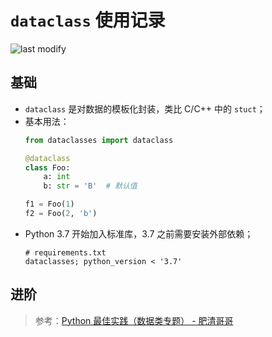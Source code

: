 `dataclass` 使用记录
===
<!--START_SECTION:badge-->

![last modify](https://img.shields.io/static/v1?label=last%20modify&message=2022-09-19%2015:53:48&color=yellowgreen&style=flat-square)

<!--END_SECTION:badge-->


## 基础
- `dataclass` 是对数据的模板化封装，类比 C/C++ 中的 `stuct`；
- 基本用法：
    ```python
    from dataclasses import dataclass

    @dataclass
    class Foo:
        a: int
        b: str = 'B'  # 默认值
    
    f1 = Foo(1)
    f2 = Foo(2, 'b')
    ```
- Python 3.7 开始加入标准库，3.7 之前需要安装外部依赖；
    ```
    # requirements.txt
    dataclasses; python_version < '3.7'
    ```


## 进阶
> 参考：[Python 最佳实践（数据类专题） - 肥清哥哥](https://space.bilibili.com/374243420/channel/collectiondetail?sid=422655)

